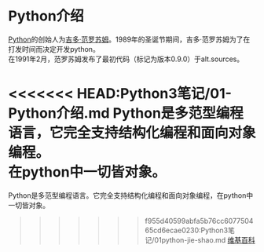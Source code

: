 # Python介绍

[Python](https://www.python.org/)的创始人为[吉多·范罗苏姆](https://zh.wikipedia.org/wiki/%E5%90%89%E5%A4%9A%C2%B7%E8%8C%83%E7%BD%97%E8%8B%8F%E5%A7%86)。1989年的圣诞节期间，吉多·范罗苏姆为了在打发时间而决定开发python。  
在1991年2月，范罗苏姆发布了最初代码（标记为版本0.9.0）于alt.sources。

<<<<<<< HEAD:Python3笔记/01-Python介绍.md
Python是多范型编程语言，它完全支持结构化编程和面向对象编程。  
在python中一切皆对象。
=======
Python是多范型编程语言。它完全支持结构化编程和面向对象编程，在python中一切皆对象。

>>>>>>> f955d40599abfa5b76cc607750465cd6ecae0230:Python3笔记/01python-jie-shao.md
> [维基百科](https://zh.wikipedia.org/wiki/Python)

